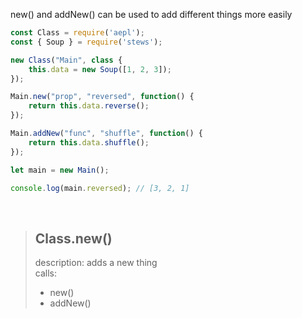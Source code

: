 new() and addNew() can be used to add different things more easily
```js
const Class = require('aepl');
const { Soup } = require('stews');

new Class("Main", class {
    this.data = new Soup([1, 2, 3]);
});

Main.new("prop", "reversed", function() {
    return this.data.reverse();
});

Main.addNew("func", "shuffle", function() {
    return this.data.shuffle();
});

let main = new Main();

console.log(main.reversed); // [3, 2, 1]
```

<br>

> ## Class.new()
> description: adds a new thing<br>
> calls:
> - new()
> - addNew()
